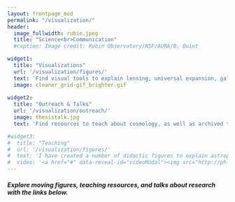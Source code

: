 ```yaml
---
layout: frontpage_mod
permalink: "/visualization/"
header:
  image_fullwidth: rubin.jpeg
  title: "Science<br>Communication"
  #caption: Image credit: Rubin Observatory/NSF/AURA/B. Quint

widget1:
  title: "Visualizations"
  url: '/visualization/figures/'
  text: 'Find visual tools to explain lensing, universal expansion, galaxy spectra, redshifting light, self-organizing maps and more!'
  image: cleaner_grid-gif_brighter.gif
  
widget2:
  title: "Outreach & Talks"
  url: '/visualization/outreach/'
  image: thesistalk.jpg
  text: 'Find resources to teach about cosmology, as well as archived talks.'

#widget3:
#  title: "Teaching"
#  url: '/visualization/figures/'
#  text: 'I have created a number of didactic figures to explain astrophysical phenomena that scientists and students alike are welcome to use in any context.'
#  video: '<a href="#" data-reveal-id="videoModal"><img src="http://phlow.github.io/feeling-responsive/images/start-video-feeling-responsive-302x182.jpg" width="302" height="182" alt=""/></a>'
---
```

<h5>Explore moving figures, teaching resources, and talks about research with the links below.</h5>
